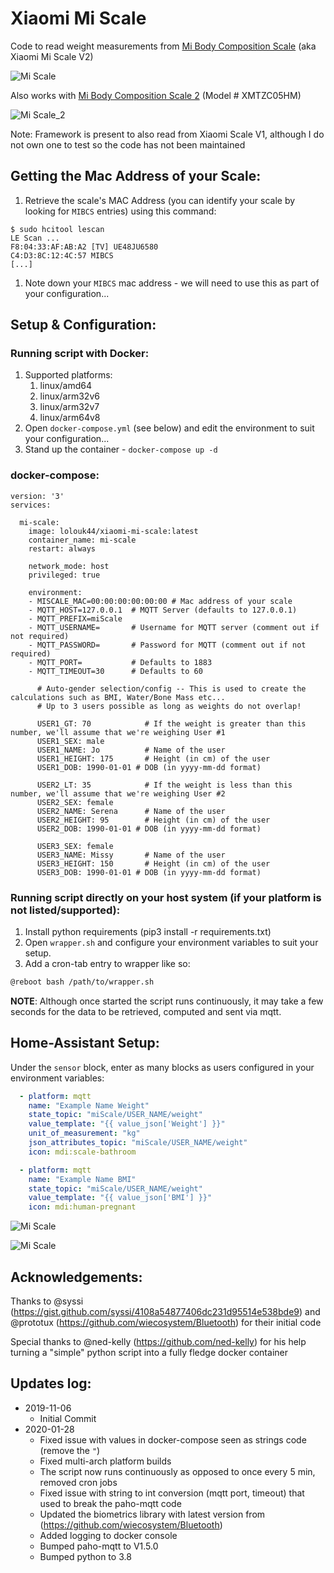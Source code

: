 # Xiaomi Mi Scale

Code to read weight measurements from [Mi Body Composition Scale](https://www.mi.com/global/mi-body-composition-scale/) (aka Xiaomi Mi Scale V2)

![Mi Scale](Screenshots/Mi_Scale.png)


Also works with [Mi Body Composition Scale 2](https://c.mi.com/thread-2289389-1-0.html) (Model # XMTZC05HM)

![Mi Scale_2](Screenshots/Mi_Scale_2.png)


Note: Framework is present to also read from Xiaomi Scale V1, although I do not own one to test so the code has not been maintained

## Getting the Mac Address of your Scale:

1. Retrieve the scale's MAC Address (you can identify your scale by looking for `MIBCS` entries) using this command:
```
$ sudo hcitool lescan
LE Scan ...
F8:04:33:AF:AB:A2 [TV] UE48JU6580
C4:D3:8C:12:4C:57 MIBCS
[...]
```
1. Note down your `MIBCS` mac address - we will need to use this as part of your configuration...

## Setup & Configuration:
### Running script with Docker:

1. Supported platforms:
	1. linux/amd64
	1. linux/arm32v6
	1. linux/arm32v7
	1. linux/arm64v8
1. Open `docker-compose.yml` (see below) and edit the environment to suit your configuration... 
1. Stand up the container - `docker-compose up -d`

### docker-compose:
```
version: '3'
services:

  mi-scale:
    image: lolouk44/xiaomi-mi-scale:latest
    container_name: mi-scale
    restart: always

    network_mode: host
    privileged: true

    environment:
    - MISCALE_MAC=00:00:00:00:00:00 # Mac address of your scale
    - MQTT_HOST=127.0.0.1  # MQTT Server (defaults to 127.0.0.1)
    - MQTT_PREFIX=miScale
    - MQTT_USERNAME=       # Username for MQTT server (comment out if not required)
    - MQTT_PASSWORD=       # Password for MQTT (comment out if not required)
    - MQTT_PORT=           # Defaults to 1883
    - MQTT_TIMEOUT=30      # Defaults to 60

      # Auto-gender selection/config -- This is used to create the calculations such as BMI, Water/Bone Mass etc...
      # Up to 3 users possible as long as weights do not overlap!

      USER1_GT: 70            # If the weight is greater than this number, we'll assume that we're weighing User #1
      USER1_SEX: male
      USER1_NAME: Jo          # Name of the user
      USER1_HEIGHT: 175       # Height (in cm) of the user
      USER1_DOB: 1990-01-01 # DOB (in yyyy-mm-dd format)

      USER2_LT: 35            # If the weight is less than this number, we'll assume that we're weighing User #2
      USER2_SEX: female
      USER2_NAME: Serena      # Name of the user
      USER2_HEIGHT: 95        # Height (in cm) of the user
      USER2_DOB: 1990-01-01 # DOB (in yyyy-mm-dd format)

      USER3_SEX: female
      USER3_NAME: Missy       # Name of the user
      USER3_HEIGHT: 150       # Height (in cm) of the user
      USER3_DOB: 1990-01-01 # DOB (in yyyy-mm-dd format)
```


### Running script directly on your host system (if your platform is not listed/supported):

1. Install python requirements (pip3 install -r requirements.txt)
1. Open `wrapper.sh` and configure your environment variables to suit your setup.
1. Add a cron-tab entry to wrapper like so:

```sh
@reboot bash /path/to/wrapper.sh
```

**NOTE**: Although once started the script runs continuously, it may take a few seconds for the data to be retrieved, computed and sent via mqtt.

## Home-Assistant Setup:
Under the `sensor` block, enter as many blocks as users configured in your environment variables:

```yaml
  - platform: mqtt
    name: "Example Name Weight"
    state_topic: "miScale/USER_NAME/weight"
    value_template: "{{ value_json['Weight'] }}"
    unit_of_measurement: "kg"
    json_attributes_topic: "miScale/USER_NAME/weight"
    icon: mdi:scale-bathroom

  - platform: mqtt
    name: "Example Name BMI"
    state_topic: "miScale/USER_NAME/weight"
    value_template: "{{ value_json['BMI'] }}"
    icon: mdi:human-pregnant

```

![Mi Scale](Screenshots/HA_Lovelace_Card.png)

![Mi Scale](Screenshots/HA_Lovelace_Card_Details.png)

## Acknowledgements: 
Thanks to @syssi (https://gist.github.com/syssi/4108a54877406dc231d95514e538bde9) and @prototux (https://github.com/wiecosystem/Bluetooth) for their initial code

Special thanks to @ned-kelly (https://github.com/ned-kelly) for his help turning a "simple" python script into a fully fledge docker container

## Updates log: 
+ 2019-11-06
  + Initial Commit
+ 2020-01-28
  + Fixed issue with values in docker-compose seen as strings code (remove the `"`)
  + Fixed multi-arch platform builds
  + The script now runs continuously as opposed to once every 5 min, removed cron jobs
  + Fixed issue with string to int conversion (mqtt port, timeout) that used to break the paho-mqtt code
  + Updated the biometrics library with latest version from (https://github.com/wiecosystem/Bluetooth)
  + Added logging to docker console
  + Bumped paho-mqtt to V1.5.0
  + Bumped python to 3.8